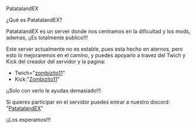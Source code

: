 <!doctype html>
<html>
	<head>
		<meta charset="utf-8">
		<title>PatatalandEX Oficial Page</title>
    <link href="../CSS/CSS.css" rel="stylesheet" type="text/css">
	</head>
	<body>
		<p class="Titulo">PatatalandEX</p>
		<p class="SubTitulo">¿Qué es PatatalandEX?</p>
		<P class="Texto">PatatalandEX es un server donde nos centramos en la dificultad y los mods, ademas, ¡¡Es totalmente publico!!!</P>
		<p><span class="Texto">Este server actualmente no es estable, pues esta hecho en aternos, pero esto lo mejoraremos en el camino, y puedes apoyarlo a travez del Twich y Kick del creador del servidor y la pagina:
	    </span>
	<ul>
	  <li class="Texto2">Twich="<a href="https://www.twitch.tv/zombizito11">zombizito11</a></span>"</li><li class="Texto3">Kick:"<a href="https://kick.com/zombizito11">Zombizito11</a>"</li></ul>
	<span class="Texto">¡¡Solo con verlo le ayudas demasiado!!!
	</p>
	</span>
	<p class="Texto">Si quieres participar en el servidor puedes entrar a nuestro discord: "<a href="https://discord.gg/bfB82xTX4D">PatatalandEX</a>"</p>
		<p class="Texto4">¡¡Los esperamos!!!</p>
	</body>
</html>
